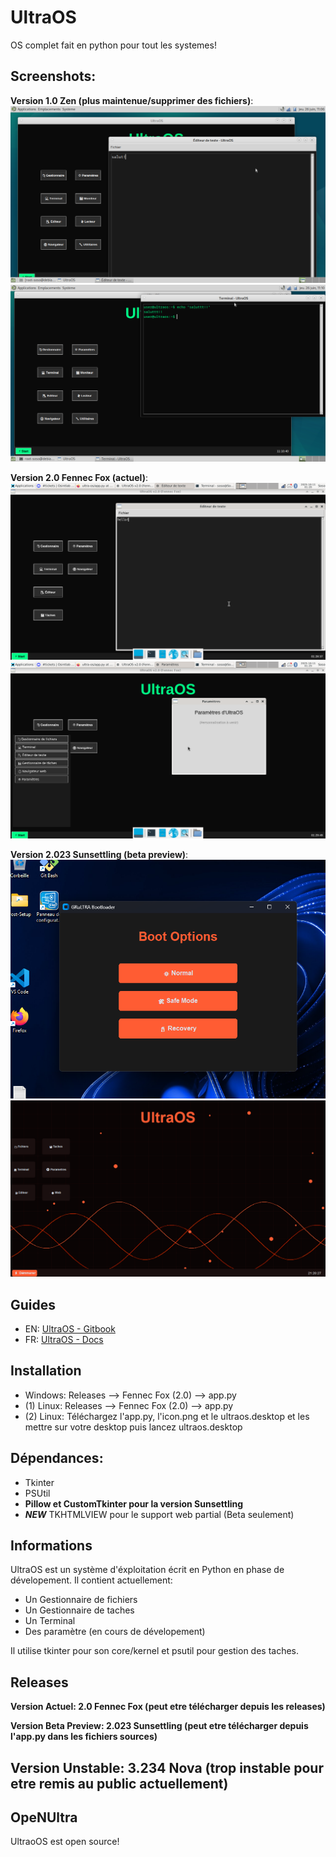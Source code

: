 # UltraOS
OS complet fait en python pour tout les systemes!

## Screenshots:
**Version 1.0 Zen (plus maintenue/supprimer des fichiers)**:
![SCREENSHOT](screenshots/s.png)
![SCREENSHOT2](screenshots/as.png)

**Version 2.0 Fennec Fox (actuel)**:
![SCREENSHOT1_2](screenshots/abs.png)
![SCREENSHOT2_2](screenshots/abcs.png)

**Version 2.023 Sunsettling (beta preview)**:
![SCREENSHOT1_3](screenshots/abcds.png)
![SCREENSHOT2_3](screenshots/abcdes.png)

## Guides
- EN: [UltraOS - Gitbook](https://sosos-softwares-and-games.gitbook.io/ultraos)
- FR: [UltraOS - Docs](https://ultraos.vercel.app)

## Installation
- Windows: Releases --> Fennec Fox (2.0) --> app.py
- (1) Linux: Releases --> Fennec Fox (2.0) --> app.py
- (2) Linux: Téléchargez l'app.py, l'icon.png et le ultraos.desktop et les mettre sur votre desktop puis lancez ultraos.desktop

## Dépendances:
- Tkinter
- PSUtil
- **__Pillow et CustomTkinter pour la version Sunsettling__**
- ***__NEW__*** TKHTMLVIEW pour le support web partial (Beta seulement)

## Informations
UltraOS est un système d'éxploitation écrit en Python en
phase de dévelopement. Il contient actuellement:
- Un Gestionnaire de fichiers
- Un Gestionnaire de taches
- Un Terminal
- Des paramètre (en cours de dévelopement)

Il utilise tkinter pour son core/kernel et psutil pour gestion des taches.

## Releases
**Version Actuel: 2.0 Fennec Fox (peut etre télécharger depuis les releases)**

**Version Beta Preview: 2.023 Sunsettling (peut etre télécharger depuis l'app.py dans les fichiers sources)**

**Version Unstable: 3.234 Nova (trop instable pour etre remis au public actuellement)**
---
## OpeNUltra
UltraoOS est open source!
